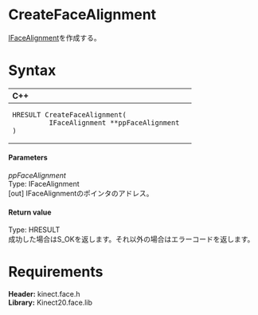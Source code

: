 CreateFaceAlignment  
===================  

[IFaceAlignment](Interfaces/IFaceAlignment_Interface.md)を作成する。 <span id="syntaxSection"></span>

Syntax  
======  

<table>
<colgroup>
<col width="100%" />
</colgroup>
<thead>
<tr class="header">
<th align="left">C++</th>
</tr>
</thead>
<tbody>
<tr class="odd">
<td align="left"><pre><code>HRESULT CreateFaceAlignment(  
         IFaceAlignment **ppFaceAlignment  
)</code></pre></td>
</tr>
</tbody>
</table>

<span id="ID4EG"></span>
#### Parameters  

*ppFaceAlignment*    
Type: IFaceAlignment  
[out] IFaceAlignmentのポインタのアドレス。  

<span id="ID4EN"></span>
#### Return value  

Type: HRESULT  
成功した場合はS\_OKを返します。それ以外の場合はエラーコードを返します。  

<span id="requirements"></span>

Requirements  
============  

**Header:** kinect.face.h  
**Library:** Kinect20.face.lib  



<!--Please do not edit the data in the comment block below.-->
<!--
TOCTitle : CreateFaceAlignment
RLTitle : CreateFaceAlignment
KeywordK : CreateFaceAlignment
KeywordF : CreateFaceAlignment
KeywordF : Microsoft.Kinect.face.CreateFaceAlignment(IFaceAlignment@)
KeywordA : M:Microsoft.Kinect.face.CreateFaceAlignment(IFaceAlignment@)
AssetID : M:Microsoft.Kinect.face.CreateFaceAlignment(IFaceAlignment@)
Locale : en-us
CommunityContent : 1
APIType : Managed
APILocation : 
APIName : Microsoft.Kinect.face.CreateFaceAlignment
TargetOS : Windows
TopicType : kbSyntax
DevLang : C++
DocSet : K4Wv2
ProjType : K4Wv2Proj
Technology : Kinect for Windows
Product : Kinect for Windows SDK v2
productversion : 20
-->
